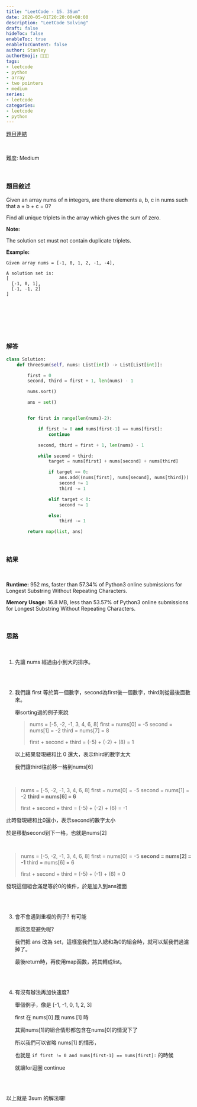 ```yaml
---
title: "LeetCode - 15. 3Sum"
date: 2020-05-01T20:20:00+08:00
description: "LeetCode Solving"
draft: false
hideToc: false
enableToc: true
enableTocContent: false
author: Stanley
authorEmoji: 👨🏻‍💻
tags:
- leetcode
- python
- array
- two pointers
- medium
series:
- leetcode
categories:
- leetcode
- python
---
```


[題目連結](https://leetcode.com/problems/3sum/)

<br/>

難度: Medium

<br/>

### 題目敘述
Given an array nums of n integers, are there elements a, b, c in nums such that a + b + c = 0?

Find all unique triplets in the array which gives the sum of zero.

**Note:**

The solution set must not contain duplicate triplets.

**Example:**
```
Given array nums = [-1, 0, 1, 2, -1, -4],

A solution set is:
[
  [-1, 0, 1],
  [-1, -1, 2]
]
```

<br/><br/><br/><br/><br/>

### 解答

```Python
class Solution:
    def threeSum(self, nums: List[int]) -> List[List[int]]:

        first = 0
        second, third = first + 1, len(nums) - 1

        nums.sort()

        ans = set()


        for first in range(len(nums)-2):

            if first != 0 and nums[first-1] == nums[first]:
                continue

            second, third = first + 1, len(nums) - 1

            while second < third:
                target = nums[first] + nums[second] + nums[third]

                if target == 0:
                    ans.add((nums[first], nums[second], nums[third]))
                    second += 1
                    third -= 1

                elif target < 0:
                    second += 1

                else:
                    third -= 1

        return map(list, ans)
```

<br/>

### 結果
<br/>

**Runtime:** 952 ms, faster than 57.34% of Python3 online submissions for Longest Substring Without Repeating Characters.

**Memory Usage:** 16.8 MB, less than 53.57% of Python3 online submissions for Longest Substring Without Repeating Characters.

<br/>

### 思路
<br/>

1. 先讓 nums 經過由小到大的排序。

<br/><br/>

2. 我們讓 first 等於第一個數字，second為first後一個數字，third則從最後面數來。

   舉sorting過的例子來說

   > nums = [-5, -2, -1, 3, 4, 6, 8]
   > first = nums[0] = -5
   > second = nums[1] = -2
   > third = nums[7] = 8
   >  
   > first + second + third = (-5) + (-2) + (8) = 1

   以上結果發現總和比 0 還大，表示third的數字太大

   我們讓third往前移一格到nums[6]

<br/>

   > nums = [-5, -2, -1, 3, 4, 6, 8]
   > first = nums[0] = -5
   > second = nums[1] = -2
   > **third = nums[6] = 6**
   >  
   > first + second + third = (-5) + (-2) + (6) = -1

   此時發現總和比0還小，表示second的數字太小

   於是移動second到下一格，也就是nums[2]

<br/>

   > nums = [-5, -2, -1, 3, 4, 6, 8]
   > first = nums[0] = -5
   > **second = nums[2] = -1**
   > third = nums[6] = 6
   >  
   > first + second + third = (-5) + (-1) + (6) = 0

   發現這個組合滿足等於0的條件，於是加入到ans裡面

<br/><br/>

3. 會不會遇到重複的例子? 有可能

   那該怎麼避免呢?

   我們把 ans 改為 set，這樣當我們加入總和為0的組合時，就可以幫我們過濾掉了。

   最後return時，再使用map函數，將其轉成list。

<br/><br/>

4. 有沒有辦法再加快速度?

   舉個例子，像是 [-1, -1, 0, 1, 2, 3]

   first 在 nums[0] 跟 nums [1] 時

   其實nums[1]的組合情形都包含在nums[0]的情況下了

   所以我們可以省略 nums[1] 的情形，

   也就是 ```if first != 0 and nums[first-1] == nums[first]:``` 的時候

   就讓for迴圈 continue

<br/><br/>

以上就是 3sum 的解法囉!

